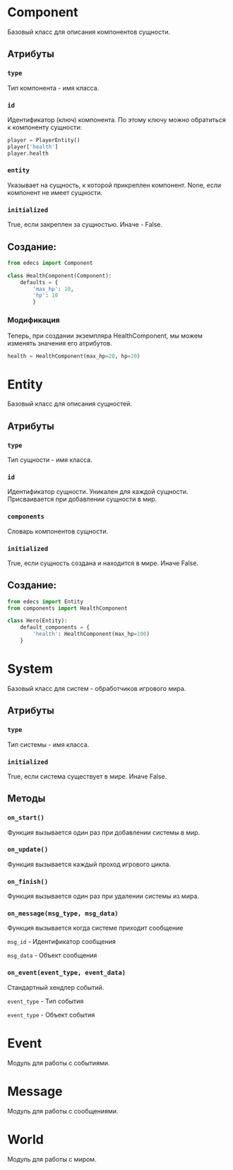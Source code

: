 # Component

Базовый класс для описания компонентов сущности.

## Атрибуты

### `type`

Тип компонента - имя класса.

### `id`

Идентификатор (ключ) компонента. По этому ключу можно обратиться к компоненту сущности:

```python
player = PlayerEntity()
player['health']
player.health
```

### `entity`

Указывает на сущность, к которой прикреплен компонент. None, если компонент не имеет сущности.

### `initialized`

True, если закреплен за сущностью. Иначе - False.

## Создание:

```python
from edecs import Component

class HealthComponent(Component):
    defaults = {
        'max_hp': 10,
        'hp': 10
        }
```

### Модификация

Теперь, при создании экземпляра HealthComponent, мы можем изменять значения его атрибутов.

```python
health = HealthComponent(max_hp=20, hp=20)
```

# Entity

Базовый класс для описания сущностей.

## Атрибуты

### `type`

Тип сущности - имя класса.

### `id`

Идентификатор сущности. Уникален для каждой сущности. Присваивается при добавлении сущности в мир.

### `components`

Словарь компонентов сущности.

### `initialized`

True, если сущность создана и находится в мире. Иначе False.

## Создание:

```python
from edecs import Entity
from components import HealthComponent

class Hero(Entity):
    default_components = {
        'health': HealthComponent(max_hp=100)
    }

```

# System

Базовый класс для систем - обработчиков игрового мира.

## Атрибуты

### `type`

Тип системы - имя класса.

### `initialized`

True, если система существует в мире. Иначе False.

## Методы

### `on_start()`

Функция вызываетcя один раз при добавлении системы в мир.

### `on_update()`

Функция вызывается каждый проход игрового цикла.

### `on_finish()`

Функция вызывается один раз при удалении системы из мира.

### `on_message(msg_type, msg_data)`

Функция вызывается когда системе приходит сообщение

`msg_id` - Идентификатор сообщения

`msg_data` - Объект сообщения

### `on_event(event_type, event_data)`

Стандартный хендлер событий.

`event_type` - Тип события

`event_type` - Объект события

# Event

Модуль для работы с событиями.

# Message

Модуль для работы с сообщениями.

# World

Модуль для работы с миром.
